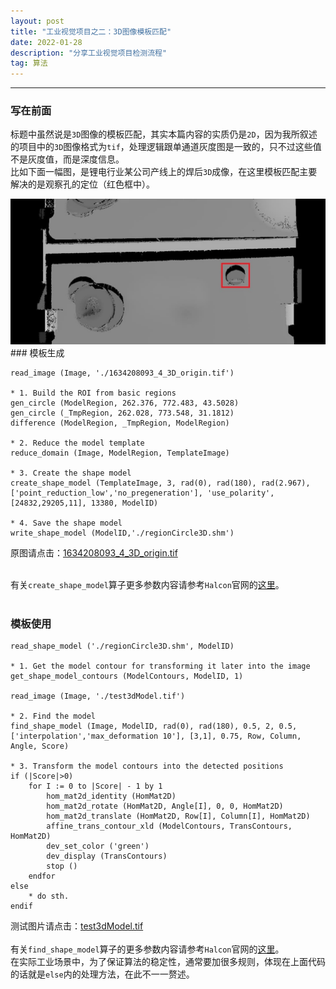```yaml
---
layout: post	
title: "工业视觉项目之二：3D图像模板匹配"	
date: 2022-01-28	
description: "分享工业视觉项目检测流程"	
tag: 算法	
---
```


---

### 写在前面

标题中虽然说是`3D`图像的模板匹配，其实本篇内容的实质仍是`2D`，因为我所叙述的项目中的`3D`图像格式为`tif`，处理逻辑跟单通道灰度图是一致的，只不过这些值不是灰度值，而是深度信息。
<br>
比如下面一幅图，是锂电行业某公司产线上的焊后`3D`成像，在这里模板匹配主要解决的是观察孔的定位（红色框中）。

<img src="/images/blogPics/private/develop/1634208093_4_3D_mark.jpg"/>
<br>
### 模板生成

```
read_image (Image, './1634208093_4_3D_origin.tif')

* 1. Build the ROI from basic regions
gen_circle (ModelRegion, 262.376, 772.483, 43.5028)
gen_circle (_TmpRegion, 262.028, 773.548, 31.1812)
difference (ModelRegion, _TmpRegion, ModelRegion)

* 2. Reduce the model template
reduce_domain (Image, ModelRegion, TemplateImage)

* 3. Create the shape model
create_shape_model (TemplateImage, 3, rad(0), rad(180), rad(2.967), ['point_reduction_low','no_pregeneration'], 'use_polarity', [24832,29205,11], 13380, ModelID)

* 4. Save the shape model
write_shape_model (ModelID,'./regionCircle3D.shm')
```

原图请点击：<a href="/images/blogPics/private/develop/1634208093_4_3D_origin.tif" target="_blank">1634208093_4_3D_origin.tif</a>
<br><br>

有关`create_shape_model`算子更多参数内容请参考`Halcon`官网的<a href="https://www.mvtec.com/doc/halcon/12/en/create_shape_model.html" target="_blank">这里</a>。
<br><br>
### 模板使用
```
read_shape_model ('./regionCircle3D.shm', ModelID)

* 1. Get the model contour for transforming it later into the image
get_shape_model_contours (ModelContours, ModelID, 1)

read_image (Image, './test3dModel.tif')

* 2. Find the model
find_shape_model (Image, ModelID, rad(0), rad(180), 0.5, 2, 0.5, ['interpolation','max_deformation 10'], [3,1], 0.75, Row, Column, Angle, Score)

* 3. Transform the model contours into the detected positions
if (|Score|>0)
	for I := 0 to |Score| - 1 by 1
        hom_mat2d_identity (HomMat2D)
        hom_mat2d_rotate (HomMat2D, Angle[I], 0, 0, HomMat2D)
        hom_mat2d_translate (HomMat2D, Row[I], Column[I], HomMat2D)
        affine_trans_contour_xld (ModelContours, TransContours, HomMat2D)
        dev_set_color ('green')
        dev_display (TransContours)
        stop ()
    endfor
else
	* do sth.
endif
```

测试图片请点击：<a href="/images/blogPics/private/develop/test3dModel.tif" target="_blank">test3dModel.tif</a>
<br><br>
有关`find_shape_model`算子的更多参数内容请参考`Halcon`官网的<a href="https://www.mvtec.com/doc/halcon/12/en/find_shape_model.html" target="_blank">这里</a>。
<br>
在实际工业场景中，为了保证算法的稳定性，通常要加很多规则，体现在上面代码的话就是`else`内的处理方法，在此不一一赘述。
<br><br>
